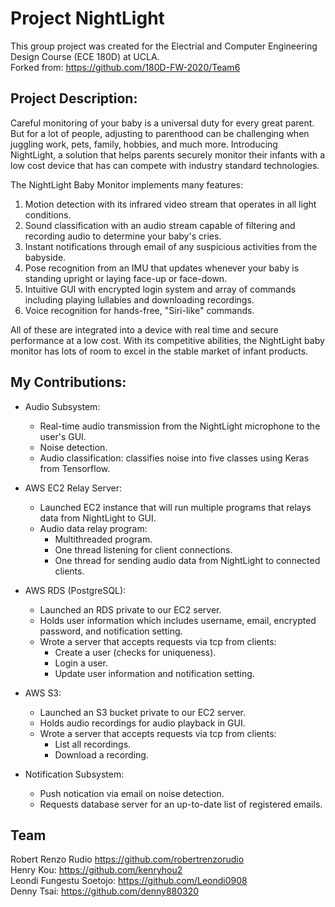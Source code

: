 # Project NightLight

This group project was created for the Electrial and Computer Engineering Design Course (ECE 180D) at UCLA.<br />
Forked from: https://github.com/180D-FW-2020/Team6

## Project Description:
Careful monitoring of your baby is a universal duty for every great parent. But for a lot of people, 
adjusting to parenthood can be challenging when juggling work, pets, family, hobbies, and much more. 
Introducing NightLight, a solution that helps parents securely monitor their infants with a low cost device that has can compete with industry standard technologies.

The NightLight Baby Monitor implements many features:
1. Motion detection with its infrared video stream that operates in all light conditions.
2. Sound classification with an audio stream capable of filtering and recording audio to determine your baby's cries.
3. Instant notifications through email of any suspicious activities from the babyside.
4. Pose recognition from an IMU that updates whenever your baby is standing upright or laying face-up or face-down.
5. Intuitive GUI with encrypted login system and array of commands including playing lullabies and downloading recordings.
5. Voice recognition for hands-free, "Siri-like" commands.

All of these are integrated into a device with real time and secure performance at a low cost. With its competitive abilities, 
the NightLight baby monitor has lots of room to excel in the stable market of infant products.

## My Contributions:
- Audio Subsystem:
  - Real-time audio transmission from the NightLight microphone to the user's GUI.
  - Noise detection.
  - Audio classification: classifies noise into five classes using Keras from Tensorflow.

- AWS EC2 Relay Server:
  - Launched EC2 instance that will run multiple programs that relays data from NightLight to GUI.
  - Audio data relay program:
    - Multithreaded program.
    - One thread listening for client connections.
    - One thread for sending audio data from NightLight to connected clients.

- AWS RDS (PostgreSQL):
  - Launched an RDS private to our EC2 server.
  - Holds user information which includes username, email, encrypted password, and notification setting.
  - Wrote a server that accepts requests via tcp from clients:
    - Create a user (checks for uniqueness).
    - Login a user.
    - Update user information and notification setting.

- AWS S3:
  - Launched an S3 bucket private to our EC2 server.
  - Holds audio recordings for audio playback in GUI.
  - Wrote a server that accepts requests via tcp from clients:
    - List all recordings.
    - Download a recording.

- Notification Subsystem:
  - Push notication via email on noise detection.
  - Requests database server for an up-to-date list of registered emails. 

## Team
Robert Renzo Rudio https://github.com/robertrenzorudio<br />
Henry Kou: https://github.com/kenryhou2<br />
Leondi Fungestu Soetojo: https://github.com/Leondi0908<br />
Denny Tsai: https://github.com/denny880320

